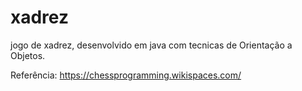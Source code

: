 # xadrez
jogo de xadrez, desenvolvido em java com tecnicas de Orientação a Objetos.

Referência: https://chessprogramming.wikispaces.com/

